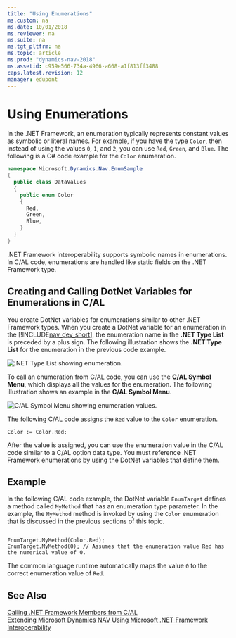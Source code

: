 ```yaml
---
title: "Using Enumerations"
ms.custom: na
ms.date: 10/01/2018
ms.reviewer: na
ms.suite: na
ms.tgt_pltfrm: na
ms.topic: article
ms.prod: "dynamics-nav-2018"
ms.assetid: c959e566-734a-4966-a668-a1f813ff3488
caps.latest.revision: 12
manager: edupont
---
```

# Using Enumerations
In the .NET Framework, an enumeration typically represents constant values as symbolic or literal names. For example, if you have the type `Color`, then instead of using the values `0`, `1`, and `2`, you can use `Red`, `Green`, and `Blue`. The following is a C\# code example for the `Color` enumeration.  

```c#  
namespace Microsoft.Dynamics.Nav.EnumSample  
{  
  public class DataValues  
  {  
    public enum Color   
    {  
      Red,  
      Green,  
      Blue,  
    }  
  }  
}  

```  

 .NET Framework interoperability supports symbolic names in enumerations. In C/AL code, enumerations are handled like static fields on the .NET Framework type.  

## Creating and Calling DotNet Variables for Enumerations in C/AL  
 You create DotNet variables for enumerations similar to other .NET Framework types. When you create a DotNet variable for an enumeration in the [!INCLUDE[nav_dev_short](includes/nav_dev_short_md.md)], the enumeration name in the **.NET Type List** is preceded by a plus sign. The following illustration shows the **.NET Type List** for the enumeration in the previous code example.  

 ![.NET Type List showing enumeration.](media/NAV_DotNet_Enum_Setup.png "NAV\_DotNet\_Enum\_Setup")  

 To call an enumeration from C/AL code, you can use the **C/AL Symbol Menu**, which displays all the values for the enumeration. The following illustration shows an example in the **C/AL Symbol Menu**.  

 ![C&#47;AL Symbol Menu showing enumeration values.](media/NAV_Dotnet_Enum_Symbol.png "NAV\_Dotnet\_Enum\_Symbol")  

 The following C/AL code assigns the `Red` value to the `Color` enumeration.  

```  
Color := Color.Red;  
```  

 After the value is assigned, you can use the enumeration value in the C/AL code similar to a C/AL option data type. You must reference .NET Framework enumerations by using the DotNet variables that define them.  

## Example  
 In the following C/AL code example, the DotNet variable `EnumTarget` defines a method called `MyMethod` that has an enumeration type parameter. In the example, the `MyMethod` method is invoked by using the `Color` enumeration that is discussed in the previous sections of this topic.  

```  

EnumTarget.MyMethod(Color.Red);  
EnumTarget.MyMethod(0); // Assumes that the enumeration value Red has the numerical value of 0.  
```  

 The common language runtime automatically maps the value `0` to the correct enumeration value of `Red`.  

## See Also  
 [Calling .NET Framework Members from C/AL](Calling-.NET-Framework-Members-from-C-AL.md)   
 [Extending Microsoft Dynamics NAV Using Microsoft .NET Framework Interoperability](Extending-Microsoft-Dynamics-NAV-Using-Microsoft-.NET-Framework-Interoperability.md)
